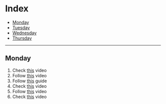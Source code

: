 # Index
- [Monday](#monday)
- [Tuesday](#tuesday)
- [Wednesday](#wednesday)
- [Thursday](#thursday)
---

## Monday

1. Check [this](https://www.youtube.com/watch?v=sXQxhojSdZM) video
2. Follow [this](https://www.youtube.com/watch?v=909NfO1St0A) video
3. Follow [this](https://dev.to/codebubb/javascript-regex-exercises-01-5078) guide
4. Check [this](https://www.youtube.com/watch?v=RvYYCGs45L4) video
5. Follow [this](https://www.youtube.com/watch?v=DHvZLI7Db8E) video
6. Check [this](https://www.youtube.com/watch?v=rKK1q7nFt7M) video
